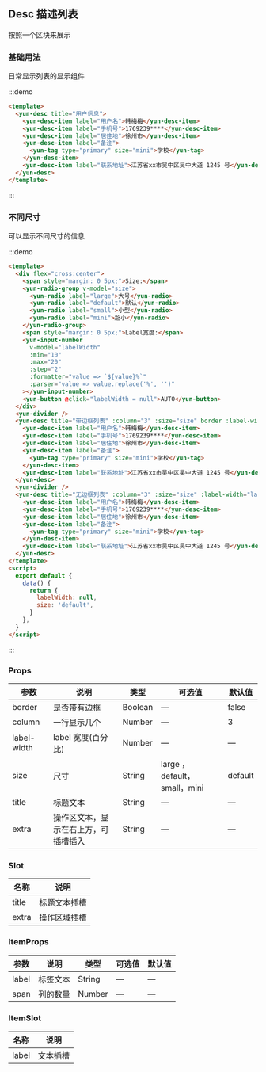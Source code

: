 ## Desc 描述列表

按照一个区块来展示

### 基础用法

日常显示列表的显示组件

:::demo

```html
<template>
  <yun-desc title="用户信息">
    <yun-desc-item label="用户名">韩梅梅</yun-desc-item>
    <yun-desc-item label="手机号">1769239****</yun-desc-item>
    <yun-desc-item label="居住地">徐州市</yun-desc-item>
    <yun-desc-item label="备注">
      <yun-tag type="primary" size="mini">学校</yun-tag>
    </yun-desc-item>
    <yun-desc-item label="联系地址">江苏省xx市吴中区吴中大道 1245 号</yun-desc-item>
  </yun-desc>
</template>
```

:::

### 不同尺寸

可以显示不同尺寸的信息

:::demo

```html
<template>
  <div flex="cross:center">
    <span style="margin: 0 5px;">Size:</span>
    <yun-radio-group v-model="size">
      <yun-radio label="large">大号</yun-radio>
      <yun-radio label="default">默认</yun-radio>
      <yun-radio label="small">小型</yun-radio>
      <yun-radio label="mini">超小</yun-radio>
    </yun-radio-group>
    <span style="margin: 0 5px;">Label宽度:</span>
    <yun-input-number
      v-model="labelWidth"
      :min="10"
      :max="20"
      :step="2"
      :formatter="value => `${value}%`"
      :parser="value => value.replace('%', '')"
    ></yun-input-number>
    <yun-button @click="labelWidth = null">AUTO</yun-button>
  </div>
  <yun-divider />
  <yun-desc title="带边框列表" :column="3" :size="size" border :label-width="labelWidth">
    <yun-desc-item label="用户名">韩梅梅</yun-desc-item>
    <yun-desc-item label="手机号">1769239****</yun-desc-item>
    <yun-desc-item label="居住地">徐州市</yun-desc-item>
    <yun-desc-item label="备注">
      <yun-tag type="primary" size="mini">学校</yun-tag>
    </yun-desc-item>
    <yun-desc-item label="联系地址">江苏省xx市吴中区吴中大道 1245 号</yun-desc-item>
  </yun-desc>
  <yun-divider />
  <yun-desc title="无边框列表" :column="3" :size="size" :label-width="labelWidth">
    <yun-desc-item label="用户名">韩梅梅</yun-desc-item>
    <yun-desc-item label="手机号">1769239****</yun-desc-item>
    <yun-desc-item label="居住地">徐州市</yun-desc-item>
    <yun-desc-item label="备注">
      <yun-tag type="primary" size="mini">学校</yun-tag>
    </yun-desc-item>
    <yun-desc-item label="联系地址">江苏省xx市吴中区吴中大道 1245 号</yun-desc-item>
  </yun-desc>
</template>
<script>
  export default {
    data() {
      return {
        labelWidth: null,
        size: 'default',
      }
    },
  }
</script>
```

:::

### Props

| 参数        | 说明                                 | 类型    | 可选值                       | 默认值  |
| ----------- | ------------------------------------ | ------- | ---------------------------- | ------- |
| border      | 是否带有边框                         | Boolean | —                            | false   |
| column      | 一行显示几个                         | Number  | —                            | 3       |
| label-width | label 宽度(百分比)                   | Number  | —                            | —       |
| size        | 尺寸                                 | String  | large ，default，small，mini | default |
| title       | 标题文本                             | String  | —                            | —       |
| extra       | 操作区文本，显示在右上方，可插槽插入 | String  | —                            | —       |

### Slot

| 名称  | 说明         |
| ----- | ------------ |
| title | 标题文本插槽 |
| extra | 操作区域插槽 |

### ItemProps

| 参数  | 说明     | 类型   | 可选值 | 默认值 |
| ----- | -------- | ------ | ------ | ------ |
| label | 标签文本 | String | —      | —      |
| span  | 列的数量 | Number | —      | —      |

### ItemSlot

| 名称  | 说明     |
| ----- | -------- |
| label | 文本插槽 |
